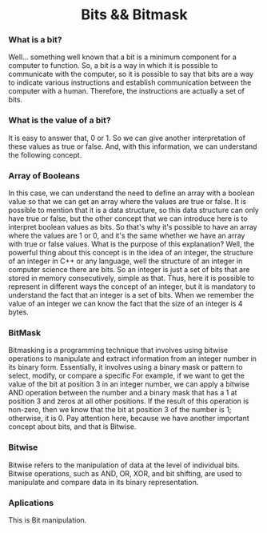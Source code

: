 <h1 align="center">Bits && Bitmask</h1>

<p align="justify">
  <h3>What is a bit?</h3>
  Well... something well known that a bit is a minimum component for a computer to function. So, a bit is a way in which it is possible to communicate with the computer, so it is possible to say that bits are a way to indicate various instructions and establish communication between the computer with a human.
Therefore, the instructions are actually a set of bits.
  <hl>
  <h3>What is the value of a bit?</h3>
  It is easy to answer that, 0 or 1. So we can give another interpretation of these values as true or false. And, with this information, we can understand the following concept.
  <hl>
    
  <h3>Array of Booleans</h3>
  In this case, we can understand the need to define an array with a boolean value so that we can get an array where the values are true or false. It is possible to mention that it is a data structure, so this data structure can only have true or false, but the other concept that we can introduce here is to interpret boolean values as bits. So that's why it's possible to have an array where the values are 1 or 0, and it's the same whether we have an array with true or false values.
What is the purpose of this explanation?
Well, the powerful thing about this concept is in the idea of an integer, the structure of an integer in C++ or any language, well the structure of an integer in computer science there are bits. So an integer is just a set of bits that are stored in memory consecutively, simple as that.
  <hl>
  Thus, here it is possible to represent in different ways the concept of an integer, but it is mandatory to understand the fact that an integer is a set of bits. When we remember the value of an integer we can know the fact that the size of an integer is 4 bytes.
  
  <hl>
  
  <h3>BitMask</h3>
  Bitmasking is a programming technique that involves using bitwise operations to manipulate and extract information from an integer number in its binary form. Essentially, it involves using a binary mask or pattern to select, modify, or compare a specific
  
   <hl>
  For example, if we want to get the value of the bit at position 3 in an integer number, we can apply a bitwise AND operation between the number and a binary mask that has a 1 at position 3 and zeros at all other positions. If the result of this operation is non-zero, then we know that the bit at position 3 of the number is 1; otherwise, it is 0.
     
  <hl>
  Pay attention here, because we have another important concept about bits, and that is Bitwise.
  <hl>
  
  <h3>Bitwise</h3>
  Bitwise refers to the manipulation of data at the level of individual bits. Bitwise operations, such as AND, OR, XOR, and bit shifting, are used to manipulate and compare data in its binary representation.
  <hl>
  
  <h3>Aplications</h3>
  
  
  <hl>
  This is Bit manipulation.
    
</p>
